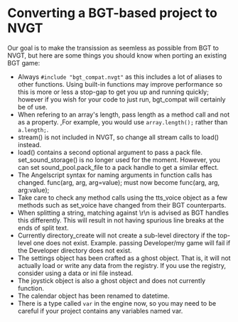 # Converting a BGT-based project to NVGT
Our goal is to make the transission as seemless as possible from BGT to NVGT, but here are some things you should know when porting an existing BGT game:

* Always `#include "bgt_compat.nvgt"` as this includes a lot of aliases to other functions. Using built-in functions may improve performance so this is more or less a stop-gap to get you up and running quickly; however if you wish for your code to just run, bgt_compat will certainly be of use.
* When refering to an array's length, pass length as a method call and not as a property. ,For example, you would use `array.length();` rather than `a.length;`.
* stream() is not included in NVGT, so change all stream calls to load() instead.
* load() contains a second optional argument to pass a pack file. set_sound_storage() is no longer used for the moment. However, you can set sound_pool.pack_file to a pack handle to get a similar effect.
* The Angelscript syntax for naming arguments in function calls has changed. func(arg, arg, arg=value); must now become func(arg, arg, arg:value);
* Take care to check any method calls using the tts_voice object as a few methods such as set_voice have changed from their BGT counterparts.
* When splitting a string, matching against \r\n is advised as BGT handles this differently. This will result in not having spurious line breaks at the ends of split text.
* Currently directory_create will not create a sub-level directory if the top-level one does not exist. Example. passing Developer/my game will fail if the Developer directory does not exist.
* The settings object has been crafted as a ghost object. That is, it will not actually load or write any data from the registry. If you use the registry, consider using a data or ini file instead.
* The joystick object is also a ghost object and does not currently function.
* The calendar object has been renamed to datetime.
* There is a type called `var` in the engine now, so you may need to be careful if your project contains any variables named var.

